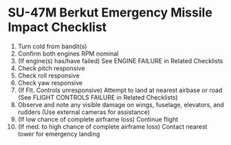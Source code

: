 # SU-47M Berkut Emergency Missile Impact Checklist

1. Turn cold from bandit(s)
2. Confirm both engines RPM nominal
3. (If engine(s) has/have failed) See ENGINE FAILURE in Related Checklists
4. Check pitch responsive
5. Check roll responsive
6. Check yaw responsive
7. (If Flt. Controls unresponsive) Attempt to land at nearest airbase or road (See FLIGHT CONTROLS FAILURE in Related Checklists)
8. Observe and note any visible damage on wings, fuselage, elevators, and rudders (Use external cameras for assistance)
9. (If low chance of complete airframe loss) Continue flight
10. (If med. to high chance of complete airframe loss) Contact nearest tower for emergency landing
